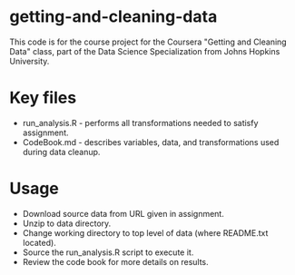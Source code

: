 getting-and-cleaning-data
=========================
This code is for the course project for the Coursera "Getting and Cleaning Data" class,
part of the Data Science Specialization from Johns Hopkins University.

# Key files
* run_analysis.R - performs all transformations needed to satisfy assignment.
* CodeBook.md - describes variables, data, and transformations used during data cleanup.

# Usage
* Download source data from URL given in assignment.
* Unzip to data directory.
* Change working directory to top level of data (where README.txt located).
* Source the run_analysis.R script to execute it.
* Review the code book for more details on results.